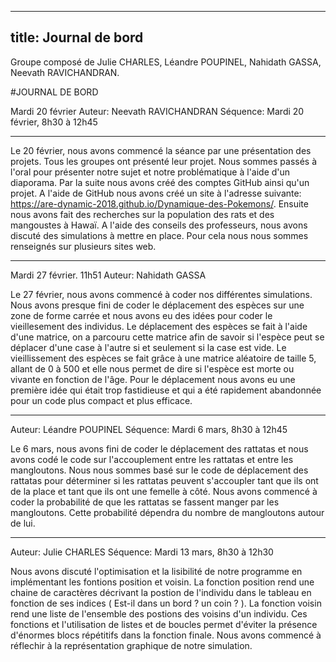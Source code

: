 
---
title: Journal de bord
---


Groupe composé de Julie CHARLES, Léandre POUPINEL, Nahidath GASSA, Neevath RAVICHANDRAN.

#JOURNAL DE BORD

Mardi 20 février
Auteur: Neevath RAVICHANDRAN
Séquence: Mardi 20 février, 8h30 à 12h45


---

  Le 20 février, nous avons commencé la séance par une présentation des projets. Tous les groupes ont présenté leur projet. Nous sommes passés à l'oral pour présenter notre sujet et notre problématique à l'aide d'un diaporama.
  Par la suite nous avons créé des comptes GitHub ainsi qu'un projet. A l'aide de GitHub nous avons créé un site à l'adresse suivante: https://are-dynamic-2018.github.io/Dynamique-des-Pokemons/.
  Ensuite nous avons fait des recherches sur la population des rats et des mangoustes à Hawaï. A l'aide des conseils des professeurs, nous avons discuté des simulations à mettre en place. Pour cela nous nous sommes renseignés sur plusieurs sites web.


---

Mardi 27 février. 11h51
Auteur: Nahidath GASSA

   Le 27 février, nous avons commencé à coder nos différentes simulations. Nous avons presque fini de coder le déplacement des espèces sur une zone de forme carrée et nous avons eu des idées pour coder le vieillesement des individus. Le déplacement des espèces se fait à l'aide d'une matrice, on a parcouru cette matrice afin de savoir si l'espèce peut se déplacer d'une case à l'autre si et seulement si la case est vide. Le vieillissement des espèces se fait grâce à une matrice aléatoire de taille 5, allant de 0 à 500 et elle nous permet de dire si l'espèce est morte ou vivante en fonction de l'âge.
   Pour le déplacement nous avons eu une première idée qui était trop fastidieuse et qui a été rapidement abandonnée pour un code plus compact et plus efficace.
  
  
---

Auteur: Léandre POUPINEL
Séquence: Mardi 6 mars, 8h30 à 12h45

  Le 6 mars, nous avons fini de coder le déplacement des rattatas et nous avons codé le code sur l'accouplement entre les rattatas et entre les mangloutons. Nous nous sommes basé sur le code de déplacement des rattatas pour déterminer si les rattatas peuvent s'accoupler tant que ils ont de la place et tant que ils ont une femelle à côté. Nous avons commencé à coder la probabilité de que les rattatas se fassent manger par les mangloutons. Cette probabilité dépendra du nombre de mangloutons autour de lui.
  
---

Auteur: Julie CHARLES
Séquence: Mardi 13 mars, 8h30 à 12h30

  Nous avons discuté l'optimisation et la lisibilité de notre programme en implémentant les fontions position et voisin. La fonction position rend une chaine de caractères décrivant la postion de l'individu dans le tableau en fonction de ses indices ( Est-il dans un bord ? un coin ? ). La fonction voisin rend une liste de l'ensemble des postions des voisins d'un individu.
  Ces fonctions et l'utilisation de listes et de boucles permet d'éviter la présence d'énormes blocs répétitifs dans la fonction finale.
  Nous avons commencé à réflechir à la représentation graphique de notre simulation.
  

